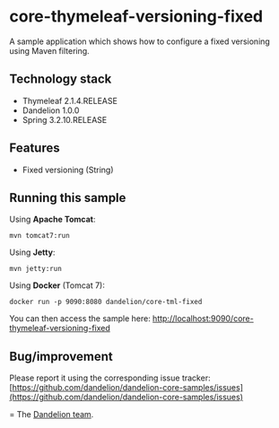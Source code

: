 core-thymeleaf-versioning-fixed
=================================================================

A sample application which shows how to configure a fixed versioning using Maven filtering.

## Technology stack

 - Thymeleaf 2.1.4.RELEASE
 - Dandelion 1.0.0
 - Spring 3.2.10.RELEASE

## Features
		
 - Fixed versioning (String)

## Running this sample

Using __Apache Tomcat__:

    mvn tomcat7:run

Using __Jetty__:

    mvn jetty:run

Using __Docker__ (Tomcat 7):

    docker run -p 9090:8080 dandelion/core-tml-fixed

You can then access the sample here: [http://localhost:9090/core-thymeleaf-versioning-fixed](http://localhost:9090/core-thymeleaf-versioning-fixed)

## Bug/improvement

Please report it using the corresponding issue tracker: [https://github.com/dandelion/dandelion-core-samples/issues](https://github.com/dandelion/dandelion-core-samples/issues)

=
The [Dandelion team](http://dandelion.github.io/team/).